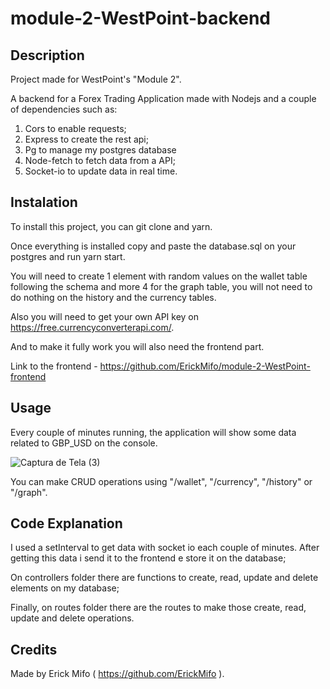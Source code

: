 # module-2-WestPoint-backend

## Description

Project made for WestPoint's "Module 2".

A backend for a Forex Trading Application made with Nodejs and a couple of dependencies such as:

1. Cors to enable requests;
2. Express to create the rest api;
3. Pg to manage my postgres database
4. Node-fetch to fetch data from a API;
5. Socket-io to update data in real time.

## Instalation 

To install this project, you can git clone and yarn.

Once everything is installed copy and paste the database.sql on your postgres and run yarn start.

You will need to create 1 element with random values on the wallet table following the schema and more 4 for the graph table, you will not need to do nothing on the history and the currency tables.  

Also you will need to get your own API key on https://free.currencyconverterapi.com/.

And to make it fully work you will also need the frontend part.

Link to the frontend - https://github.com/ErickMifo/module-2-WestPoint-frontend

## Usage

Every couple of minutes running, the application will show some data related to GBP_USD on the console.

![Captura de Tela (3)](https://user-images.githubusercontent.com/65738815/115391406-cf0fbe00-a1b5-11eb-9635-6388697da6fe.png)


You can make CRUD operations using "/wallet", "/currency", "/history" or "/graph".


## Code Explanation

I used a setInterval to get data with socket io each couple of minutes. After getting this data i send it to the frontend e store it on the database;

On controllers folder there are functions to create, read, update and delete elements on my database;

Finally, on routes folder there are the routes to make those create, read, update and delete operations.

## Credits 

Made by Erick Mifo ( https://github.com/ErickMifo ).
